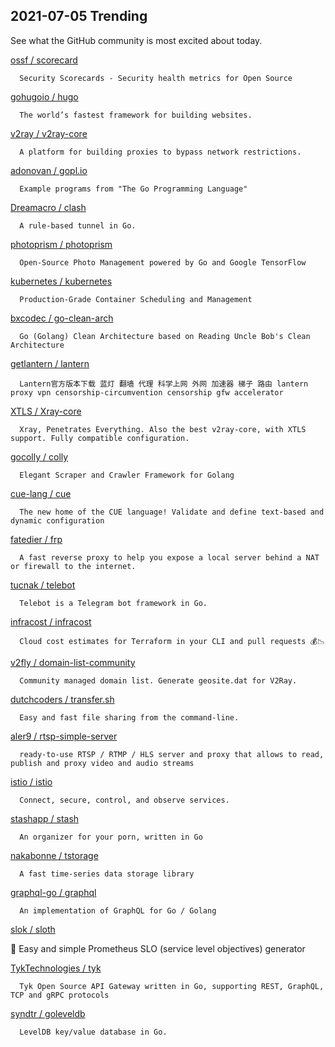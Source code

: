 ## 2021-07-05 Trending 
See what the GitHub community is most excited about today. 

[ossf / scorecard](https://github.com/ossf/scorecard) 

      Security Scorecards - Security health metrics for Open Source
     
[gohugoio / hugo](https://github.com/gohugoio/hugo) 

      The world’s fastest framework for building websites.
     
[v2ray / v2ray-core](https://github.com/v2ray/v2ray-core) 

      A platform for building proxies to bypass network restrictions.
     
[adonovan / gopl.io](https://github.com/adonovan/gopl.io) 

      Example programs from "The Go Programming Language"
     
[Dreamacro / clash](https://github.com/Dreamacro/clash) 

      A rule-based tunnel in Go.
     
[photoprism / photoprism](https://github.com/photoprism/photoprism) 

      Open-Source Photo Management powered by Go and Google TensorFlow
     
[kubernetes / kubernetes](https://github.com/kubernetes/kubernetes) 

      Production-Grade Container Scheduling and Management
     
[bxcodec / go-clean-arch](https://github.com/bxcodec/go-clean-arch) 

      Go (Golang) Clean Architecture based on Reading Uncle Bob's Clean Architecture
     
[getlantern / lantern](https://github.com/getlantern/lantern) 

      Lantern官方版本下载 蓝灯 翻墙 代理 科学上网 外网 加速器 梯子 路由 lantern proxy vpn censorship-circumvention censorship gfw accelerator
     
[XTLS / Xray-core](https://github.com/XTLS/Xray-core) 

      Xray, Penetrates Everything. Also the best v2ray-core, with XTLS support. Fully compatible configuration.
     
[gocolly / colly](https://github.com/gocolly/colly) 

      Elegant Scraper and Crawler Framework for Golang
     
[cue-lang / cue](https://github.com/cue-lang/cue) 

      The new home of the CUE language! Validate and define text-based and dynamic configuration
     
[fatedier / frp](https://github.com/fatedier/frp) 

      A fast reverse proxy to help you expose a local server behind a NAT or firewall to the internet.
     
[tucnak / telebot](https://github.com/tucnak/telebot) 

      Telebot is a Telegram bot framework in Go.
     
[infracost / infracost](https://github.com/infracost/infracost) 

      Cloud cost estimates for Terraform in your CLI and pull requests 💰📉

     
[v2fly / domain-list-community](https://github.com/v2fly/domain-list-community) 

      Community managed domain list. Generate geosite.dat for V2Ray.
     
[dutchcoders / transfer.sh](https://github.com/dutchcoders/transfer.sh) 

      Easy and fast file sharing from the command-line.
     
[aler9 / rtsp-simple-server](https://github.com/aler9/rtsp-simple-server) 

      ready-to-use RTSP / RTMP / HLS server and proxy that allows to read, publish and proxy video and audio streams
     
[istio / istio](https://github.com/istio/istio) 

      Connect, secure, control, and observe services.
     
[stashapp / stash](https://github.com/stashapp/stash) 

      An organizer for your porn, written in Go
     
[nakabonne / tstorage](https://github.com/nakabonne/tstorage) 

      A fast time-series data storage library
     
[graphql-go / graphql](https://github.com/graphql-go/graphql) 

      An implementation of GraphQL for Go / Golang
     
[slok / sloth](https://github.com/slok/sloth) 

      
🦥 Easy and simple Prometheus SLO (service level objectives) generator
     
[TykTechnologies / tyk](https://github.com/TykTechnologies/tyk) 

      Tyk Open Source API Gateway written in Go, supporting REST, GraphQL, TCP and gRPC protocols
     
[syndtr / goleveldb](https://github.com/syndtr/goleveldb) 

      LevelDB key/value database in Go.
     
